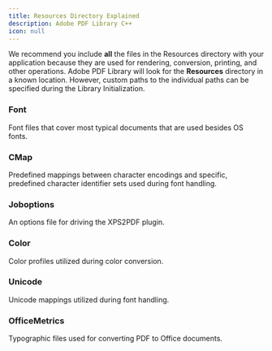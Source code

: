 ```yaml
---
title: Resources Directory Explained
description: Adobe PDF Library C++
icon: null
---
```


We recommend you include **all** the files in the Resources directory with your application because they are used for rendering, conversion, printing, and other operations. Adobe PDF Library will look for the **Resources** directory in a known location. However, custom paths to the individual paths can be specified during the Library Initialization.

### **Font** 

Font files that cover most typical documents that are used besides OS fonts.   

### **CMap** 

Predefined mappings between character encodings and specific, predefined character identifier sets used during font handling.   

### **Joboptions** 

An options file for driving the XPS2PDF plugin.   

### **Color** 

Color profiles utilized during color conversion.   

### **Unicode** 

Unicode mappings utilized during font handling.   

### **OfficeMetrics** 

Typographic files used for converting PDF to Office documents.
